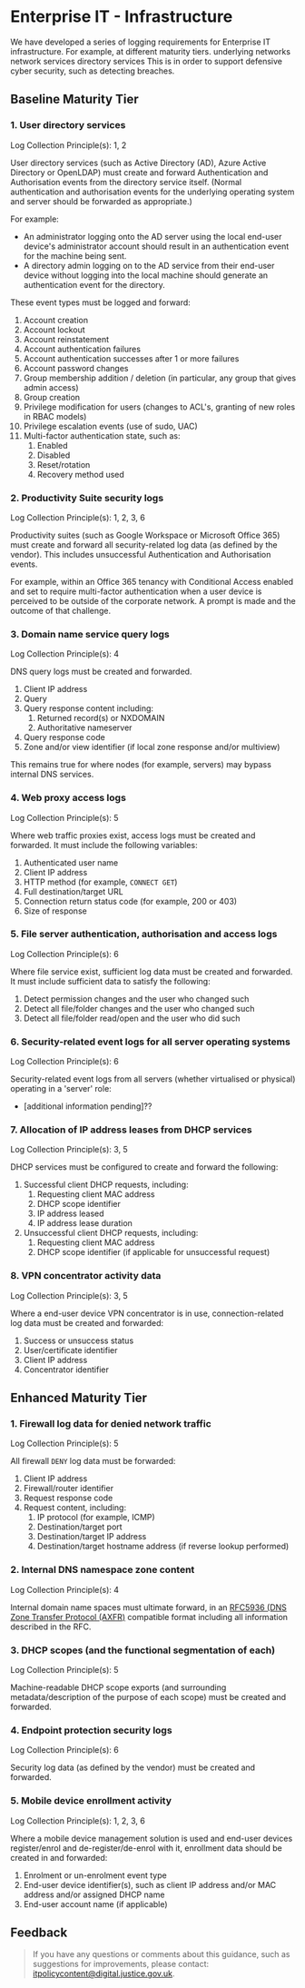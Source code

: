 # Enterprise IT - Infrastructure

We have developed a series of logging requirements for Enterprise IT infrastructure. For example, at different maturity tiers. 
underlying networks
network services
directory services
This is in order to support defensive cyber security, such as detecting breaches.

## Baseline Maturity Tier

### 1. User directory services

Log Collection Principle\(s\): 1, 2

User directory services \(such as Active Directory \(AD\), Azure Active Directory or OpenLDAP) must create and forward Authentication and Authorisation events from the directory service itself. \(Normal authentication and authorisation events for the underlying operating system and server should be forwarded as appropriate.\)

For example:

-   An administrator logging onto the AD server using the local end-user device's administrator account should result in an authentication event for the machine being sent.
-   A directory admin logging on to the AD service from their end-user device without logging into the local machine should generate an authentication event for the directory.

These event types must be logged and forward:

1.  Account creation
2.  Account lockout
3.  Account reinstatement
4.  Account authentication failures
5.  Account authentication successes after 1 or more failures
6.  Account password changes
7.  Group membership addition / deletion \(in particular, any group that gives admin access\)
8.  Group creation
9.  Privilege modification for users \(changes to ACL's, granting of new roles in RBAC models\)
10. Privilege escalation events \(use of sudo, UAC\)
11. Multi-factor authentication state, such as:
    1.  Enabled
    2.  Disabled
    3.  Reset/rotation
    4.  Recovery method used

### 2. Productivity Suite security logs

Log Collection Principle\(s\): 1, 2, 3, 6

Productivity suites \(such as Google Workspace or Microsoft Office 365\) must create and forward all security-related log data \(as defined by the vendor\). This includes unsuccessful Authentication and Authorisation events.

For example, within an Office 365 tenancy with Conditional Access enabled and set to require multi-factor authentication when a user device is perceived to be outside of the corporate network. A prompt is made and the outcome of that challenge.

### 3. Domain name service query logs

Log Collection Principle\(s\): 4

DNS query logs must be created and forwarded.

1.  Client IP address
2.  Query
3.  Query response content including:
    1.  Returned record\(s\) or NXDOMAIN
    2.  Authoritative nameserver
4.  Query response code
5.  Zone and/or view identifier \(if local zone response and/or multiview\)

This remains true for where nodes \(for example, servers\) may bypass internal DNS services.

### 4. Web proxy access logs

Log Collection Principle\(s\): 5

Where web traffic proxies exist, access logs must be created and forwarded. It must include the following variables:

1.  Authenticated user name
2.  Client IP address
3.  HTTP method \(for example, `CONNECT GET`\)
4.  Full destination/target URL
5.  Connection return status code \(for example, 200 or 403\)
6.  Size of response

### 5. File server authentication, authorisation and access logs

Log Collection Principle\(s\): 6

Where file service exist, sufficient log data must be created and forwarded. It must include sufficient data to satisfy the following:

1.  Detect permission changes and the user who changed such
2.  Detect all file/folder changes and the user who changed such
3.  Detect all file/folder read/open and the user who did such

### 6. Security-related event logs for all server operating systems

Log Collection Principle\(s\): 6

Security-related event logs from all servers \(whether virtualised or physical\) operating in a 'server' role:

-   \[additional information pending\]??

### 7. Allocation of IP address leases from DHCP services

Log Collection Principle\(s\): 3, 5

DHCP services must be configured to create and forward the following:

1.  Successful client DHCP requests, including:
    1.  Requesting client MAC address
    2.  DHCP scope identifier
    3.  IP address leased
    4.  IP address lease duration
2.  Unsuccessful client DHCP requests, including:
    1.  Requesting client MAC address
    2.  DHCP scope identifier \(if applicable for unsuccessful request\)

### 8. VPN concentrator activity data

Log Collection Principle\(s\): 3, 5

Where a end-user device VPN concentrator is in use, connection-related log data must be created and forwarded:

1.  Success or unsuccess status
2.  User/certificate identifier
3.  Client IP address
4.  Concentrator identifier

## Enhanced Maturity Tier

### 1. Firewall log data for denied network traffic

Log Collection Principle\(s\): 5

All firewall `DENY` log data must be forwarded:

1.  Client IP address
2.  Firewall/router identifier
3.  Request response code
4.  Request content, including:
    1.  IP protocol \(for example, ICMP\)
    2.  Destination/target port
    3.  Destination/target IP address
    4.  Destination/target hostname address \(if reverse lookup performed\)

### 2. Internal DNS namespace zone content

Log Collection Principle\(s\): 4

Internal domain name spaces must ultimate forward, in an [RFC5936 \(DNS Zone Transfer Protocol \(AXFR\)](https://tools.ietf.org/html/rfc5936) compatible format including all information described in the RFC.

### 3. DHCP scopes \(and the functional segmentation of each\)

Log Collection Principle\(s\): 5

Machine-readable DHCP scope exports \(and surrounding metadata/description of the purpose of each scope\) must be created and forwarded.

### 4. Endpoint protection security logs

Log Collection Principle\(s\): 6

Security log data \(as defined by the vendor\) must be created and forwarded.

### 5. Mobile device enrollment activity

Log Collection Principle\(s\): 1, 2, 3, 6

Where a mobile device management solution is used and end-user devices register/enrol and de-register/de-enrol with it, enrollment data should be created in and forwarded:

1.  Enrolment or un-enrolment event type
2.  End-user device identifier\(s\), such as client IP address and/or MAC address and/or assigned DHCP name
3.  End-user account name \(if applicable\)

## Feedback

> If you have any questions or comments about this guidance, such as suggestions for improvements, please contact: [itpolicycontent@digital.justice.gov.uk](mailto:itpolicycontent@digital.justice.gov.uk).

